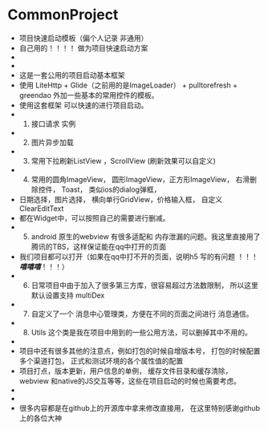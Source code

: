 # CommonProject
 * 项目快速启动模板（偏个人记录    非通用）
 * 自己用的！！！！    做为项目快速启动方案
 *
 *
 * 这是一套公用的项目启动基本框架
 * 使用 LiteHttp + Glide（之前用的是ImageLoader） + pulltorefresh + greendao 外加一些基本的常用控件的模板。
 * 使用这套框架  可以快速的进行项目启动。
 * 1. 接口请求 实例
 * 2. 图片异步加载
 * 3. 常用下拉刷新ListView ，ScrollView (刷新效果可以自定义)
 * 4. 常用的圆角ImageView， 圆形ImageView，正方形ImageView， 右滑删除控件， Toast， 类似ios的dialog弹框，
 * 日期选择，图片选择， 横向单行GridView，价格输入框， 自定义ClearEditText
 * 都在Widget中，可以按照自己的需要进行删减。
 * 5. android 原生的webview 有很多适配和 内存泄漏的问题。我这里直接用了 腾讯的TBS，这样保证能在qq中打开的页面
 * 我们项目都可以打开（如果在qq中打不开的页面，说明h5 写的有问题 ！！！***嘻嘻嘻***！！！）
 * 6. 日常项目中由于加入了很多第三方库，很容易超过方法数限制， 所以这里默认设置支持 multiDex
 * 7. 自定义了一个 消息中心管理类，方便在不同的页面之间进行 消息通信。
 * 8. Utils 这个类是我在项目中用到的一些公用方法，可以删掉其中不用的。
 *
 * 项目中还有很多其他的注意点，例如打包的时候自增版本号， 打包的时候配置多个渠道打包， 正式和测试环境的各个属性值的配置
 * 项目打点，版本更新，用户信息的单例， 缓存文件目录和缓存清除， webview 和native的JS交互等等，这些在项目启动的时候也需要考虑。
 *
 *
 * 很多内容都是在github上的开源库中拿来修改直接用， 在这里特别感谢github上的各位大神
